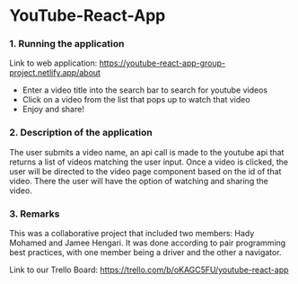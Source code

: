 # YouTube-React-App


### 1. Running the application
Link to web application: https://youtube-react-app-group-project.netlify.app/about
<ul>
  <li>Enter a video title into the search bar to search for youtube videos</li>
  <li>Click on a video from the list that pops up to watch that video</li>
  <li>Enjoy and share!</li>
  </ul>
  
  
  ### 2. Description of the application
<p>
The user submits a video name, an api call is made to the youtube api that returns a list of videos matching the user input. Once a video is clicked, the user will be directed to the video page component based on the id of that video. There the user will have the option of watching and sharing the video.
  </p>  
  
  
  ### 3. Remarks
  <p>
This was a collaborative project that included two members: Hady Mohamed and Jamee Hengari. It was done according to pair programming best practices, with one member being a driver and the other a navigator. 
  </p>  
  
  
  Link to our Trello Board: https://trello.com/b/oKAGC5FU/youtube-react-app

